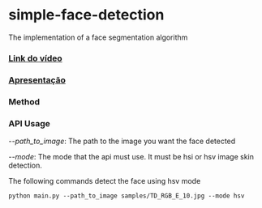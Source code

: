 # simple-face-detection
The implementation of a face segmentation algorithm

### [Link do vídeo](https://drive.google.com/file/d/1aFzbrZjGUAVJ6QnvH-muT-v7R-oV0NRK/view?usp=sharing)
### [Apresentação](https://docs.google.com/presentation/d/15Jc1YbW_fOSttz-kr-jLaYnz6PAn_oRczfcxWjfoDls/edit?usp=sharing)


### Method 




### API Usage

*--path_to_image*: The path to the image you want the face detected

*--mode*: The mode that the api must use. It must be hsi or hsv image skin detection.

The following commands detect the face using hsv mode

    python main.py --path_to_image samples/TD_RGB_E_10.jpg --mode hsv 
